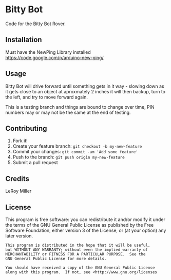 # Bitty Bot

Code for the Bitty Bot Rover.

## Installation

Must have the NewPing Library installed 
https://code.google.com/p/arduino-new-ping/

## Usage

Bitty Bot will drive forward until something gets in it way - slowing down as it gets close to an object at aproxmately 2 inches it will then backup, turn to the left, and try to move forward again.

This is a testing branch and things are bound to change over time, PIN numbers may or may not be the same at the end of testing.

## Contributing

1. Fork it!
2. Create your feature branch: `git checkout -b my-new-feature`
3. Commit your changes: `git commit -am 'Add some feature'`
4. Push to the branch: `git push origin my-new-feature`
5. Submit a pull request

## Credits

LeRoy Miller

## License

This program is free software: you can redistribute it and/or modify
    it under the terms of the GNU General Public License as published by
    the Free Software Foundation, either version 3 of the License, or
    (at your option) any later version.

    This program is distributed in the hope that it will be useful,
    but WITHOUT ANY WARRANTY; without even the implied warranty of
    MERCHANTABILITY or FITNESS FOR A PARTICULAR PURPOSE.  See the
    GNU General Public License for more details.

    You should have received a copy of the GNU General Public License
    along with this program.  If not, see <http://www.gnu.org/licenses
